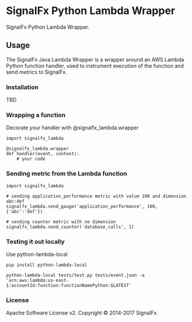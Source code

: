 # SignalFx Python Lambda Wrapper

SignalFx Python Lambda Wrapper.

## Usage

The SignalFx Java Lambda Wrapper is a wrapper around an AWS Lambda Python function handler, used to instrument execution of the function and send metrics to SignalFx.

### Installation

TBD

### Wrapping a function

Decorate your handler with @signalfx_lambda.wrapper

```
import signalfx_lambda

@signalfx_lambda.wrapper
def handler(event, context):
	# your code
```

### Sending metric from the Lambda function

```
import signalfx_lambda

# sending application_performance metric with value 100 and dimension abc:def
signalfx_lambda.send_gauge('application_performance', 100, {'abc':'def'})

# sending counter metric with no dimension
signalfx_lambda.send_counter('database_calls', 1)
```

### Testing it out locally

Use python-lambda-local
```
pip install python-lambda-local
```

```
python-lambda-local tests/test.py tests/event.json -a 'arn:aws:lambda:us-east-1:accountId:function:functionNamePython:$LATEST'
```

### License

Apache Software License v2. Copyright © 2014-2017 SignalFx